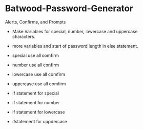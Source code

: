 # Batwood-Password-Generator

Alerts, Confirms, and Prompts

- Make Variables for special, number, lowercase and uppercase characters.

- more variables and start of password length in else statement.

- special use all comfirm

- number use all confirm

- lowercase use all comfirm

- uppercase use all comfirm

- If statement for special

- if statement for number

- if statement for lowercase

- ifstatement for uppdercase
